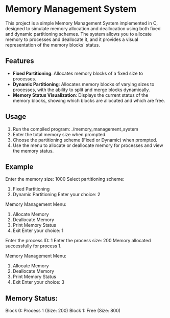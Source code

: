 # Memory Management System

This project is a simple Memory Management System implemented in C, designed to simulate memory allocation and deallocation using both fixed and dynamic partitioning schemes. The system allows you to allocate memory to processes and deallocate it, and it provides a visual representation of the memory blocks' status.

## Features

- **Fixed Partitioning**: Allocates memory blocks of a fixed size to processes.
- **Dynamic Partitioning**: Allocates memory blocks of varying sizes to processes, with the ability to split and merge blocks dynamically.
- **Memory Status Visualization**: Displays the current status of the memory blocks, showing which blocks are allocated and which are free.


## Usage
1. Run the compiled program:  ./memory_management_system
2. Enter the total memory size when prompted.
3. Choose the partitioning scheme (Fixed or Dynamic) when prompted.
4. Use the menu to allocate or deallocate memory for processes and view the memory status.

## Example
Enter the memory size: 1000
Select partitioning scheme:
1. Fixed Partitioning
2. Dynamic Partitioning
Enter your choice: 2

Memory Management Menu:
1. Allocate Memory
2. Deallocate Memory
3. Print Memory Status
4. Exit
Enter your choice: 1

Enter the process ID: 1
Enter the process size: 200
Memory allocated successfully for process 1.

Memory Management Menu:
1. Allocate Memory
2. Deallocate Memory
3. Print Memory Status
4. Exit
Enter your choice: 3

Memory Status:
---------------
Block 0: Process 1 (Size: 200)
Block 1: Free (Size: 800)
